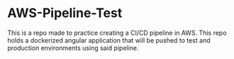 # AWS-Pipeline-Test

This is a repo made to practice creating a CI/CD pipeline in AWS. This repo holds a dockerized angular application that will be pushed to test and production environments using said pipeline.
